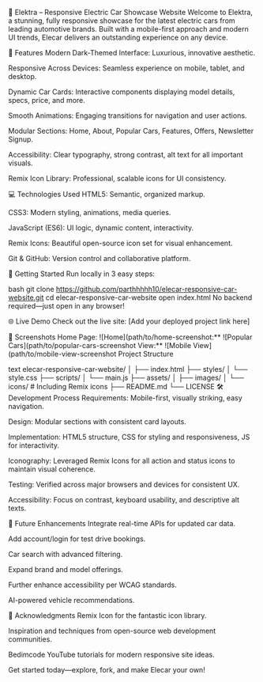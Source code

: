 🚗 Elektra – Responsive Electric Car Showcase Website
Welcome to Elektra, a stunning, fully responsive showcase for the latest electric cars from leading automotive brands. Built with a mobile-first approach and modern UI trends, Elecar delivers an outstanding experience on any device.

🌟 Features
Modern Dark-Themed Interface: Luxurious, innovative aesthetic.

Responsive Across Devices: Seamless experience on mobile, tablet, and desktop.

Dynamic Car Cards: Interactive components displaying model details, specs, price, and more.

Smooth Animations: Engaging transitions for navigation and user actions.

Modular Sections: Home, About, Popular Cars, Features, Offers, Newsletter Signup.

Accessibility: Clear typography, strong contrast, alt text for all important visuals.

Remix Icon Library: Professional, scalable icons for UI consistency.

💻 Technologies Used
HTML5: Semantic, organized markup.

CSS3: Modern styling, animations, media queries.

JavaScript (ES6): UI logic, dynamic content, interactivity.

Remix Icons: Beautiful open-source icon set for visual enhancement.

Git & GitHub: Version control and collaborative platform.

🚀 Getting Started
Run locally in 3 easy steps:

bash
git clone https://github.com/parthhhhh10/elecar-responsive-car-website.git
cd elecar-responsive-car-website
open index.html
No backend required—just open in any browser!

🌐 Live Demo
Check out the live site: [Add your deployed project link here]

📸 Screenshots
Home Page: ![Home](path/to/home-screenshot:** ![Popular Cars](path/to/popular-cars-screenshot View:** ![Mobile View](path/to/mobile-view-screenshot Project Structure

text
elecar-responsive-car-website/
│
├── index.html
├── styles/
│   └── style.css
├── scripts/
│   └── main.js
├── assets/
│   ├── images/
│   └── icons/     # Including Remix icons
├── README.md
└── LICENSE
🛠️ Development Process
Requirements: Mobile-first, visually striking, easy navigation.

Design: Modular sections with consistent card layouts.

Implementation: HTML5 structure, CSS for styling and responsiveness, JS for interactivity.

Iconography: Leveraged Remix Icons for all action and status icons to maintain visual coherence.

Testing: Verified across major browsers and devices for consistent UX.

Accessibility: Focus on contrast, keyboard usability, and descriptive alt texts.

🔮 Future Enhancements
Integrate real-time APIs for updated car data.

Add account/login for test drive bookings.

Car search with advanced filtering.

Expand brand and model offerings.

Further enhance accessibility per WCAG standards.

AI-powered vehicle recommendations.


🙏 Acknowledgments
Remix Icon for the fantastic icon library.

Inspiration and techniques from open-source web development communities.

Bedimcode YouTube tutorials for modern responsive site ideas.

Get started today—explore, fork, and make Elecar your own!



